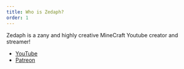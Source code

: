 ```yaml
---
title: Who is Zedaph?
order: 1
---
```

Zedaph is a zany and highly creative MineCraft Youtube creator and streamer!

- [YouTube](https://www.youtube.com/@Zedaph)
- [Patreon](https://www.patreon.com/zedaphplays)
